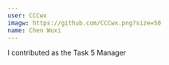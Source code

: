 ```yaml
---
user: CCCwx
imagw: https://github.com/CCCwx.png?size=50
name: Chen Wuxi
---
```

I contributed as the Task 5 Manager
